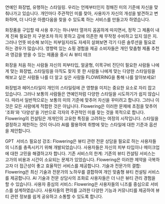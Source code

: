 연예인 화장법, 유행하는 스타일링. 우리는 언제부터인지 정해진 미의 기준에 자신을 맞춰나가고 있습니다. 개인마다 주관적인 미를 찾아, 사용자가 자신의 개성을 발견하고 변화하며, 더 나다운 아름다움을 찾을 수 있도록 하는 서비스를 만들고자 하였습니다.

화장품을 구입할 때 사용 후기는 하나부터 열까지 꼼꼼하게 따지면서, 정작 그 제품이 내게 진짜 필요한 지 구분조차 하지 못하고 감에 의존한 채 무작정 수비하고 있지 않은 지. 그러나 언뜻 비슷해 보이는 피부일지라도 자세히 살펴보면 각기 다른 솔루션을 필요로 하는 경우가 많습니다.
영향력 있는 쇼핑 경험을 제공
소비자들은 개인 맞춤형 제품 추천과 영감을 받을 수 있는 제품을 중시
Ai 뷰티 테크

화장을 처음 하는 사람들
자신의 피부타입, 얼굴형, 이목구비 진단이 필요한 사람들
나에게 맞는 화장법, 스타일링을 아직도 찾지 못 한 사람들
나에게 맞는 다양한 스타일링을 해보고 싶은 사람들
나를 더 알고 싶은 사람들
FLOWERING을 통해 나를 알아보세요!


화장법과 헤어스타일이 개인의 스타일링에 큰 영향을 미치는 중요한 요소로 자리 잡고 있습니다. 그러나 보통의 사람들은 연예인처럼 다양한 스타일을 시도하기가 쉽지 않습니다. 따라서 일반적으로는 보통의 미의 기준에 맞추어 자신을 꾸미려고 합니다. 그러나 이것은 모든 사람에게 적합한 것은 아닙니다. Flowering은 이러한 문제에 초점을 맞추어 '조화'와 '다양성'을 기반으로 각자의 주관적인 미를 찾는 것을 목적으로 합니다. Flowering의 컨설팅은 개개인의 고유한 특징을 고려하는 여정의 시작입니다. 스타일을 결정하고 제한하는 것이 아니라 AI를 활용하여 취향에 맞는 스타일에 대한 기준과 옵션을 제안합니다.




GPT  서비스 필요성 강조: Flowering은 뷰티 관련 전문 상담을 필요로 하는 사용자들의 니즈를 충족시키기 위해 개발되었습니다. 사용자들은 자신의 피부 타입이나 메이크업에 대한 고민을 해결하고자 합니다.
기존 서비스의 한계: 기존의 뷰티 컨설팅 서비스는 고가의 비용과 시간이 소요되는 문제가 있었습니다. Flowering은 이러한 제약을 극복하고자 더 접근성이 좋고 효율적인 서비스를 제공합니다.
기술과 전문가의 결합: Flowering은 최신 기술과 전문가의 노하우를 결합하여 개인 맞춤형 뷰티 컨설팅 서비스를 제공합니다. AI 기술과 전문 상담사의 조화로 사용자들은 더 나은 뷰티 관리 경험을 할 수 있습니다.
사용자 중심의 서비스: Flowering은 사용자들의 니즈를 중심으로 서비스를 설계하였습니다. 사용자들의 편의를 고려한 다양한 기능과 커뮤니티를 제공하여 뷰티 관련 정보를 쉽게 공유하고 소통할 수 있도록 합니다.